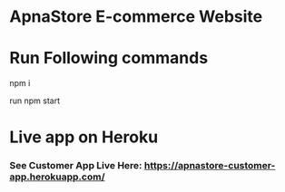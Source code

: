 # ApnaStore E-commerce Website

# Run Following commands 

npm i

run npm start

# Live app on Heroku
<h3> See Customer App Live Here: <a href = "https://apnastore-customer-app.herokuapp.com/"> https://apnastore-customer-app.herokuapp.com/ </a> </h3>

